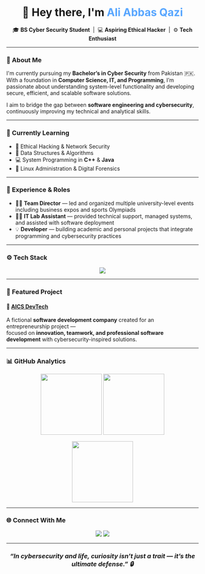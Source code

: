 <!-- Profile Header -->
<h1 align="center">🌙 Hey there, I'm <span style="color:#58a6ff;">Ali Abbas Qazi</span></h1>

<p align="center">
  🎓 <b>BS Cyber Security Student</b> &nbsp;|&nbsp; 💻 <b>Aspiring Ethical Hacker</b> &nbsp;|&nbsp; ⚙️ <b>Tech Enthusiast</b>
</p>

---

### 🧠 About Me

I'm currently pursuing my **Bachelor’s in Cyber Security** from Pakistan 🇵🇰.  
With a foundation in **Computer Science, IT, and Programming**, I’m passionate about understanding system-level functionality and developing secure, efficient, and scalable software solutions.  

I aim to bridge the gap between **software engineering and cybersecurity**, continuously improving my technical and analytical skills.

---

### 🚀 Currently Learning

- 🔐 Ethical Hacking & Network Security  
- 🧩 Data Structures & Algorithms  
- 💻 System Programming in **C++** & **Java**  
- 🐧 Linux Administration & Digital Forensics  

---

### 💼 Experience & Roles

- 🧑‍💼 **Team Director** — led and organized multiple university-level events including business expos and sports Olympiads  
- 🧑‍💻 **IT Lab Assistant** — provided technical support, managed systems, and assisted with software deployment  
- 💡 **Developer** — building academic and personal projects that integrate programming and cybersecurity practices  

---

### ⚙️ Tech Stack

<p align="center">
  <img src="https://skillicons.dev/icons?i=cpp,java,python,linux,git,vscode,visualstudio,html,css,kali,windows&perline=6" />
</p>

---

### 🧩 Featured Project

#### 🔹 [AICS DevTech](#)
A fictional **software development company** created for an entrepreneurship project —  
focused on **innovation, teamwork, and professional software development** with cybersecurity-inspired solutions.

---

### 📊 GitHub Analytics

<p align="center">
  <img src="https://github-readme-stats.vercel.app/api?username=AliAbbasQazi&show_icons=true&theme=github_dark&hide_border=true" height="160" />
  <img src="https://github-readme-streak-stats.herokuapp.com/?user=AliAbbasQazi&theme=github-dark&hide_border=true" height="160" />
</p>

<p align="center">
  <img src="https://github-readme-stats.vercel.app/api/top-langs/?username=AliAbbasQazi&layout=compact&theme=github_dark&hide_border=true" height="160" />
</p>

---

### 🌐 Connect With Me

<p align="center">
  <a href="mailto:aliabbasqazi@gmail.com"><img src="https://img.shields.io/badge/Email-58a6ff?style=for-the-badge&logo=gmail&logoColor=white" /></a>
  <a href="https://github.com/AliAbbasQazi"><img src="https://img.shields.io/badge/GitHub-161b22?style=for-the-badge&logo=github&logoColor=white" /></a>
</p>

---

<h3 align="center"><i>“In cybersecurity and life, curiosity isn’t just a trait — it’s the ultimate defense.” 🔒</i></h3>
